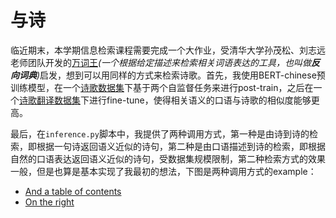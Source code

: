 # 与诗
临近期末，本学期信息检索课程需要完成一个大作业，受清华大学孙茂松、刘志远老师团队开发的<a href='https://wantwords.thunlp.org'>万词王</a><i>(一个根据给定描述来检索相关词语表达的工具，也叫做<b>反向词典</b>)</i>启发，想到可以用同样的方式来检索诗歌。首先，我使用BERT-chinese预训练模型，在一个<a href='https://github.com/snowtraces/poetry-source'>诗歌数据集</a>下基于两个自监督任务来进行post-train，之后在一个<a href='https://github.com/THUNLP-AIPoet/CCPM'>诗歌翻译数据集</a>下进行fine-tune，使得相关语义的口语与诗歌的相似度能够更高。

最后，在`inference.py`脚本中，我提供了两种调用方式，第一种是由诗到诗的检索，即根据一句诗返回语义近似的诗句，第二种是由口语描述到诗的检索，即根据自然的口语表达返回语义近似的诗句，受数据集规模限制，第二种检索方式的效果一般，但是也算是基本实现了我最初的想法，下图是两种调用方式的example：

  * [And a table of contents](#and-a-table-of-contents)
  * [On the right](#on-the-right)

<small><i></i></small>
